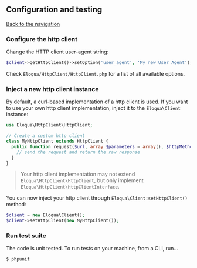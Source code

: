 ## Configuration and testing
[Back to the navigation](index.md)

### Configure the http client

Change the HTTP client user-agent string:

```php
$client->getHttpClient()->setOption('user_agent', 'My new User Agent');
```

Check `Eloqua/HttpClient/HttpClient.php` for a list of all available options.

### Inject a new http client instance

By default, a curl-based implementation of a http client is used. If you want to
use your own http client implementation, inject it to the `Eloqua\Client`
instance:

```php
use Eloqua\HttpClient\HttpClient;

// Create a custom http client
class MyHttpClient extends HttpClient {
  public function request($url, array $parameters = array(), $httpMethod = 'GET', array $headers = array()) {
    // send the request and return the raw response
  }
}
```

> Your http client implementation may not extend `Eloqua\HttpClient\HttpClient`, but only implement `Eloqua\HttpClient\HttpClientInterface`.

You can now inject your http client through `Eloqua\Client:setHttpClient()`
method:

```php
$client = new Eloqua\Client();
$client->setHttpClient(new MyHttpClient());
```

### Run test suite

The code is unit tested. To run tests on your machine, from a CLI, run...

```bash
$ phpunit
```
